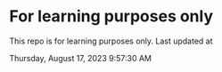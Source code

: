 # For learning purposes only
This repo is for learning purposes only.
Last updated at

Thursday, August 17, 2023 9:57:30 AM

